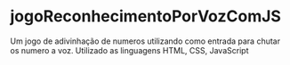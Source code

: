 # jogoReconhecimentoPorVozComJS
 Um jogo de adivinhação de numeros utilizando como entrada para chutar os numero a voz. Utilizado as linguagens HTML, CSS, JavaScript

